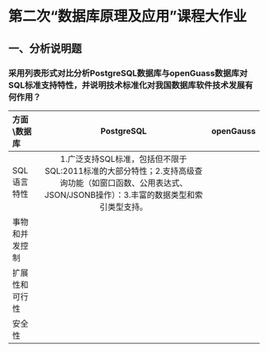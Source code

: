 # 第二次“数据库原理及应用”课程大作业
## 一、分析说明题
### 采用列表形式对比分析PostgreSQL数据库与openGuass数据库对SQL标准支持特性，并说明技术标准化对我国数据库软件技术发展有何作用？
|方面\数据库|PostgreSQL|openGauss|
|:--|:--:|--:|
|SQL语言特性|1.广泛支持SQL标准，包括但不限于SQL:2011标准的大部分特性；2.支持高级查询功能（如窗口函数、公用表达式、JSON/JSONB操作）：3.丰富的数据类型和索引类型支持。
|事物和并发控制|
|扩展性和可行性|
|安全性|



<!--stackedit_data:
eyJoaXN0b3J5IjpbLTEzNDc2MzI5OTYsLTkyMDQwNjc1OV19
-->